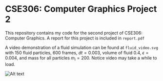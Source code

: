 # CSE306: Computer Graphics Project 2

This repository contains my code for the second project of CSE306: Computer Graphics. A report for this project is included in `report.pdf`

A video demonstration of a fluid simulation can be found at `fluid_video.svg` with 150 fluid particles, 600 frames, $dt = 0.003$, volume of fluid $0.4$, $\epsilon = 0.004$, and mass for all particles $m_i = 200$. Notice video may take a while to load.

![Alt text](./fluid_video.svg)

